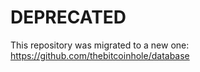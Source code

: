 # DEPRECATED

This repository was migrated to a new one: https://github.com/thebitcoinhole/database
